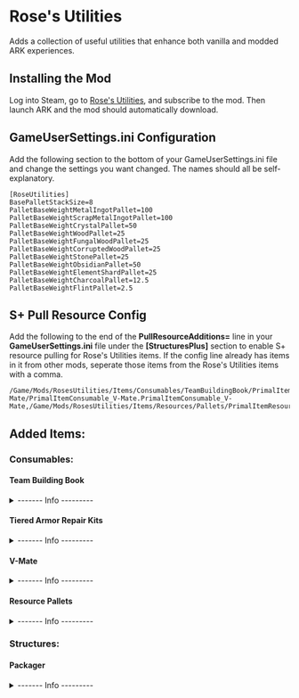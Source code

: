 # Rose's Utilities
Adds a collection of useful utilities that enhance both vanilla and modded ARK experiences.

## Installing the Mod
Log into Steam, go to [Rose's Utilities](https://steamcommunity.com/sharedfiles/filedetails/?id=2939004410), and subscribe to the mod. Then launch ARK and the mod should automatically download.

## GameUserSettings.ini Configuration
Add the following section to the bottom of your GameUserSettings.ini file and change the settings you want changed. The names should all be self-explanatory.

```
[RoseUtilities]
BasePalletStackSize=8
PalletBaseWeightMetalIngotPallet=100
PalletBaseWeightScrapMetalIngotPallet=100
PalletBaseWeightCrystalPallet=50
PalletBaseWeightWoodPallet=25
PalletBaseWeightFungalWoodPallet=25
PalletBaseWeightCorruptedWoodPallet=25
PalletBaseWeightStonePallet=25
PalletBaseWeightObsidianPallet=50
PalletBaseWeightElementShardPallet=25
PalletBaseWeightCharcoalPallet=12.5
PalletBaseWeightFlintPallet=2.5
```

## S+ Pull Resource Config
Add the following to the end of the **PullResourceAdditions=** line in your **GameUserSettings.ini** file under the **\[StructuresPlus\]** section to enable S+ resource pulling for Rose's Utilities items. If the config line already has items in it from other mods, seperate those items from the Rose's Utilities items with a comma.

```
/Game/Mods/RosesUtilities/Items/Consumables/TeamBuildingBook/PrimalItemConsumable_TeamBuildingBook.PrimalItemConsumable_TeamBuildingBook,/Game/Mods/RosesUtilities/Items/Consumables/ArmorRepairKit/Crude/PrimalItemConsumable_ArmorRepairKitCrude.PrimalItemConsumable_ArmorRepairKitCrude,/Game/Mods/RosesUtilities/Items/Consumables/ArmorRepairKit/Basic/PrimalItemConsumable_ArmorRepairKitBasic.PrimalItemConsumable_ArmorRepairKitBasic,/Game/Mods/RosesUtilities/Items/Consumables/ArmorRepairKit/Advanced/PrimalItemConsumable_ArmorRepairKitAdvanced.PrimalItemConsumable_ArmorRepairKitAdvanced,/Game/Mods/RosesUtilities/Items/Consumables/ArmorRepairKit/Universal/PrimalItemConsumable_ArmorRepairKitUniversal.PrimalItemConsumable_ArmorRepairKitUniversal,/Game/Mods/RosesUtilities/Items/Consumables/V-Mate/PrimalItemConsumable_V-Mate.PrimalItemConsumable_V-Mate,/Game/Mods/RosesUtilities/Items/Resources/Pallets/PrimalItemResourcePallet_MetalIngot.PrimalItemResourcePallet_MetalIngot,/Game/Mods/RosesUtilities/Items/Resources/Pallets/PrimalItemResourcePallet_ScrapMetalIngot.PrimalItemResourcePallet_ScrapMetalIngot,/Game/Mods/RosesUtilities/Items/Resources/Pallets/PrimalItemResourcePallet_Crystal.PrimalItemResourcePallet_Crystal,/Game/Mods/RosesUtilities/Items/Resources/Pallets/PrimalItemResourcePallet_Wood.PrimalItemResourcePallet_Wood,/Game/Mods/RosesUtilities/Items/Resources/Pallets/PrimalItemResourcePallet_FungalWood.PrimalItemResourcePallet_FungalWood,/Game/Mods/RosesUtilities/Items/Resources/Pallets/PrimalItemResourcePallet_CorruptedWood.PrimalItemResourcePallet_CorruptedWood,/Game/Mods/RosesUtilities/Items/Resources/Pallets/PrimalItemResourcePallet_Stone.PrimalItemResourcePallet_Stone,/Game/Mods/RosesUtilities/Items/Resources/Pallets/PrimalItemResourcePallet_Obsidian.PrimalItemResourcePallet_Obsidian,/Game/Mods/RosesUtilities/Items/Resources/Pallets/PrimalItemResourcePallet_ElementShard.PrimalItemResourcePallet_ElementShard,/Game/Mods/RosesUtilities/Items/Resources/Pallets/PrimalItemResourcePallet_Flint.PrimalItemResourcePallet_Flint,/Game/Mods/RosesUtilities/Items/Resources/Pallets/PrimalItemResourcePallet_Charcoal.PrimalItemResourcePallet_Charcoal
```
	
## Added Items:
### Consumables:
#### Team Building Book
<details><summary>------- Info ---------</summary>

When used while riding a dinosaur, adds 25-50% imprint quality and sets the imprinter to the rider.

Cannot be used on dinosaurs fully imprinted to you.
```
cheat giveitem "Blueprint'/Game/Mods/RosesUtilities/Items/Consumables/TeamBuildingBook/PrimalItemConsumable_TeamBuildingBook.PrimalItemConsumable_TeamBuildingBook'" 40 0 false
```
</details>

#### Tiered Armor Repair Kits
<details><summary>------- Info ---------</summary>
	
A collection of tools and materials that makes repairing armor a cinch.

Use to instantly repair the first damaged or broken piece of armor in your inventory, with equipped armor having priority.

Has 4 tiers with each tier able to repair more types of armor than the previous tier, along with the previous tier's types.
| Tier | Additional Armor Types |
| --- | --- |
| Crude | Cloth, Hide |
| Basic | Fur, Desert, Ghillie, Chitin |
| Advanced | Flak, Hazard, SCUBA(minus chest), Riot |
| Universal | All |

```
cheat giveitem "Blueprint'/Game/Mods/RosesUtilities/Items/Consumables/ArmorRepairKit/Crude/PrimalItemConsumable_ArmorRepairKitCrude.PrimalItemConsumable_ArmorRepairKitCrude'" 40 0 false
```
```
cheat giveitem "Blueprint'/Game/Mods/RosesUtilities/Items/Consumables/ArmorRepairKit/Basic/PrimalItemConsumable_ArmorRepairKitBasic.PrimalItemConsumable_ArmorRepairKitBasic'" 40 0 false
```
```
cheat giveitem "Blueprint'/Game/Mods/RosesUtilities/Items/Consumables/ArmorRepairKit/Advanced/PrimalItemConsumable_ArmorRepairKitAdvanced.PrimalItemConsumable_ArmorRepairKitAdvanced'" 40 0 false
```
```
cheat giveitem "Blueprint'/Game/Mods/RosesUtilities/Items/Consumables/ArmorRepairKit/Universal/PrimalItemConsumable_ArmorRepairKitUniversal.PrimalItemConsumable_ArmorRepairKitUniversal'" 40 0 false
```
</details>

#### V-Mate
<details><summary>------- Info ---------</summary>
	
Are your dinos feeling lonely because they don't have a mate? Worry not, for we have the technology! The patent-pending V-Mate provides your lonely dinosaurs with their very own virtual mate! Just use it on a dinosaur and watch them recieve all the benefits of a mate, without actually needing one!

Works on all dinosaur genders (or lack thereof), because everyone deserves love!
```
cheat giveitem "Blueprint'/Game/Mods/RosesUtilities/Items/Consumables/V-Mate/PrimalItemConsumable_V-Mate.PrimalItemConsumable_V-Mate'" 1 0 false
```
</details>

#### Resource Pallets
<details><summary>------- Info ---------</summary>
	
Compact packages of resources which are lighter and more space efficient than their unpackaged contents. 

Crafted in the [Packager](https://github.com/Daniel0Widing/RosesUtilities#packager), and unpacked by using in an inventory. 

Types: 
- Metal Ingot
- Scrap Metal Ingot
- Crystal
- Wood
- Fungal Wood 
- Corrupted Wood
- Stone
- Obsidian
- Element Shards
- Flint
- Charcoal

*May not be compatibile with stack mods. If you only want to change the stack size of items, use the Game.ini settings instead of a stack mod. If you also want the weight reduction from a stack mod, then the Packager and Resource Pallets are redundant and shouldn't be used.*
```
cheat giveitem "Blueprint'/Game/Mods/RosesUtilities/Items/Resources/Pallets/PrimalItemResourcePallet_MetalIngot.PrimalItemResourcePallet_MetalIngot'" 1 0 false
```
```
cheat giveitem "Blueprint'/Game/Mods/RosesUtilities/Items/Resources/Pallets/PrimalItemResourcePallet_ScrapMetalIngot.PrimalItemResourcePallet_ScrapMetalIngot'" 1 0 false
```
```
cheat giveitem "Blueprint'/Game/Mods/RosesUtilities/Items/Resources/Pallets/PrimalItemResourcePallet_Crystal.PrimalItemResourcePallet_Crystal'" 1 0 false
```
```
cheat giveitem "Blueprint'/Game/Mods/RosesUtilities/Items/Resources/Pallets/PrimalItemResourcePallet_Wood.PrimalItemResourcePallet_Wood'" 1 0 false
```
```
cheat giveitem "Blueprint'/Game/Mods/RosesUtilities/Items/Resources/Pallets/PrimalItemResourcePallet_FungalWood.PrimalItemResourcePallet_FungalWood'" 1 0 false
```
```
cheat giveitem "Blueprint'/Game/Mods/RosesUtilities/Items/Resources/Pallets/PrimalItemResourcePallet_CorruptedWood.PrimalItemResourcePallet_CorruptedWood'" 1 0 false
```
```
cheat giveitem "Blueprint'/Game/Mods/RosesUtilities/Items/Resources/Pallets/PrimalItemResourcePallet_Stone.PrimalItemResourcePallet_Stone'" 1 0 false
```
```
cheat giveitem "Blueprint'/Game/Mods/RosesUtilities/Items/Resources/Pallets/PrimalItemResourcePallet_Obsidian.PrimalItemResourcePallet_Obsidian'" 1 0 false
```
```
cheat giveitem "Blueprint'/Game/Mods/RosesUtilities/Items/Resources/Pallets/PrimalItemResourcePallet_ElementShard.PrimalItemResourcePallet_ElementShard'" 1 0 false
```
```
cheat giveitem "Blueprint'/Game/Mods/RosesUtilities/Items/Resources/Pallets/PrimalItemResourcePallet_Flint.PrimalItemResourcePallet_Flint'" 1 0 false
```
```
cheat giveitem "Blueprint'/Game/Mods/RosesUtilities/Items/Resources/Pallets/PrimalItemResourcePallet_Charcoal.PrimalItemResourcePallet_Charcoal'" 1 0 false
```
</details>

### Structures:
#### Packager
<details><summary>------- Info ---------</summary>

An advanced machine that creates pallets from raw and refined resources. 

Requires electricity from a Generator or Tek Generator. 

Designed to facilitate the use of intermediate and mobile bases.
```
cheat giveitem "Blueprint'/Game/Mods/RosesUtilities/Structures/Packager/PrimalItemStructure_Packager.PrimalItemStructure_Packager'" 1 0 false
```
</details>
